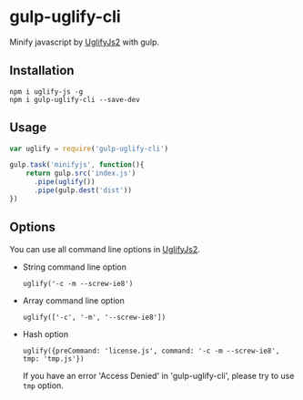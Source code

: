 # gulp-uglify-cli

Minify javascript by [UglifyJs2](https://github.com/mishoo/UglifyJS2) with gulp.

## Installation

```
npm i uglify-js -g
npm i gulp-uglify-cli --save-dev
```

## Usage

```javascript
var uglify = require('gulp-uglify-cli')

gulp.task('minifyjs', function(){
	return gulp.src('index.js')
	  .pipe(uglify())
	  .pipe(gulp.dest('dist'))
})
```

## Options

You can use all command line options in [UglifyJs2](https://github.com/mishoo/UglifyJS2#usage).

- String command line option

	`uglify('-c -m --screw-ie8')`

- Array command line option

	`uglify(['-c', '-m', '--screw-ie8'])`

- Hash option

	`uglify({preCommand: 'license.js', command: '-c -m --screw-ie8', tmp: 'tmp.js'})`
	
	If you have an error 'Access Denied' in 'gulp-uglify-cli', please try to use `tmp` option.
